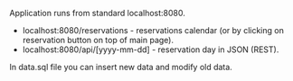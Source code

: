 Application runs from standard localhost:8080.

- localhost:8080/reservations - reservations calendar (or by clicking on reservation button on top of main page).
- localhost:8080/api/[yyyy-mm-dd] - reservation day in JSON (REST). 

In data.sql file you can insert new data and modify old data.
